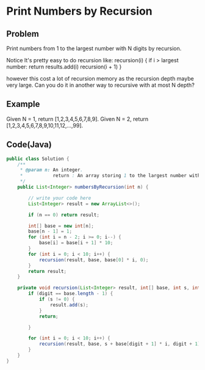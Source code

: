 Print Numbers by Recursion
===

## Problem

Print numbers from 1 to the largest number with N digits by recursion.

 Notice
It's pretty easy to do recursion like:
recursion(i) {
    if i > largest number:
        return
    results.add(i)
    recursion(i + 1)
}

however this cost a lot of recursion memory as the recursion depth maybe very large. Can you do it in another way to recursive with at most N depth?



## Example

Given N = 1, return [1,2,3,4,5,6,7,8,9].
Given N = 2, return [1,2,3,4,5,6,7,8,9,10,11,12,...,99].

Code(Java)
----------

```java
public class Solution {
    /**
     * @param n: An integer.
     *           return : An array storing 1 to the largest number with n digits.
     */
    public List<Integer> numbersByRecursion(int n) {

        // write your code here
        List<Integer> result = new ArrayList<>();

        if (n == 0) return result;

        int[] base = new int[n];
        base[n - 1] = 1;
        for (int i = n - 2; i >= 0; i--) {
            base[i] = base[i + 1] * 10;
        }
        for (int i = 0; i < 10; i++) {
            recursion(result, base, base[0] * i, 0);
        }
        return result;
    }

    private void recursion(List<Integer> result, int[] base, int s, int digit) {
        if (digit == base.length - 1) {
            if (s != 0) {
                result.add(s);
            }
            return;

        }

        for (int i = 0; i < 10; i++) {
            recursion(result, base, s + base[digit + 1] * i, digit + 1);
        }
    }
}
```